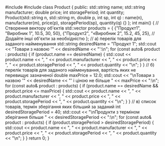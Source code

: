 #include <iostream>
#include <vector>
class Product {
public:
    std::string name;
    std::string manufacturer;
    double price;
    int storagePeriod;
    int quantity;
    Product(std::string n, std::string m, double p, int sp, int q)
        : name(n), manufacturer(m), price(p), storagePeriod(sp), quantity(q) {}
};
int main() {
    // Створення вектору об'єктів
    std::vector<Product> products = {
        {"Продукт1", "Виробник 1", 10.5, 30, 50},
        {"Продукт2", "«Виробник 2", 15.2, 45, 25},
        // Додайте інші об'єкти за необхідністю
    };
    // а) перелік товарів для заданого найменування
    std::string desiredName = "Продукт 1";
    std::cout << "Товари з назвою '" << desiredName << "':\n";
    for (const auto& product : products) {
        if (product.name == desiredName) {
            std::cout << product.name << ", " << product.manufacturer << ", " << product.price
                      << ", " << product.storagePeriod << ", " << product.quantity << "\n";
        }
    }
    // б) перелік товарів для заданого найменування, вартість яких не перевищує зазначеної
    double maxPrice = 12.0;
    std::cout << "\nТовари з назвою '" << desiredName << "' і ціною не більше " << maxPrice << ":\n";
    for (const auto& product : products) {
        if (product.name == desiredName && product.price <= maxPrice) {
            std::cout << product.name << ", " << product.manufacturer << ", " << product.price
                      << ", " << product.storagePeriod << ", " << product.quantity << "\n";
        }
    }
    // в) список товарів, термін зберігання яких більший за заданий
    int desiredStoragePeriod = 40;
    std::cout << "\nПродукти з терміном зберігання більше " << desiredStoragePeriod << ":\n";
    for (const auto& product : products) {
        if (product.storagePeriod > desiredStoragePeriod) {
            std::cout << product.name << ", " << product.manufacturer << ", " << product.price
                      << ", " << product.storagePeriod << ", " << product.quantity << "\n";
        }
    }
    return 0;
}
